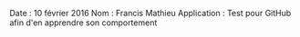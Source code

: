 Date : 10 février 2016
Nom : Francis Mathieu
Application : 
	Test pour GitHub afin d'en apprendre son comportement